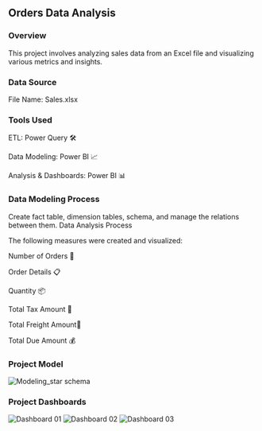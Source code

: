 ## Orders Data Analysis
### Overview
This project involves analyzing sales data from an Excel file and visualizing various metrics and insights. 

### Data Source
File Name: Sales.xlsx
### Tools Used
ETL: Power Query 🛠️

Data Modeling: Power BI 📈

Analysis & Dashboards: Power BI 📊

### Data Modeling Process
Create fact table, dimension tables, schema, and manage the relations between them.
Data Analysis Process

The following measures were created and visualized:

Number of Orders 🛒

Order Details 📋

Quantity 📦

Total Tax Amount 💸

Total Freight Amount🚚

Total Due Amount 💰

### Project Model

![Modeling_star schema](https://github.com/user-attachments/assets/2289465a-a4e2-480d-8006-de5e1513cee5)

### Project Dashboards

![Dashboard 01](https://github.com/user-attachments/assets/aaaaf19f-c470-448b-b055-19fd6a4fb52c)
![Dashboard 02](https://github.com/user-attachments/assets/26d6c720-9397-4432-9747-2ef76cb4e2cd)
![Dashboard 03](https://github.com/user-attachments/assets/725d0768-449c-4804-8fd7-845c512a07f5)

